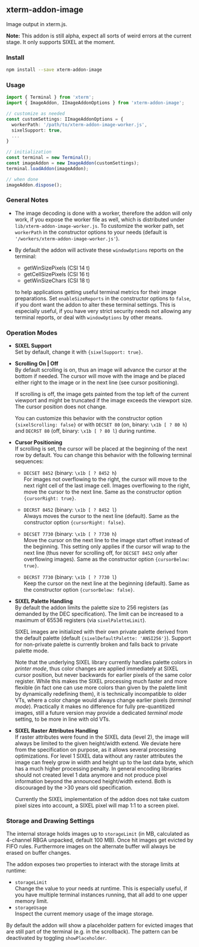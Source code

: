 ## xterm-addon-image

Image output in xterm.js.

**Note:** This addon is still alpha, expect all sorts of weird errors at the current stage.
It only supports SIXEL at the moment.


### Install

```bash
npm install --save xterm-addon-image
```

### Usage

```ts
import { Terminal } from 'xterm';
import { ImageAddon, IImageAddonOptions } from 'xterm-addon-image';

// customize as needed
const customSettings: IImageAddonOptions = {
  workerPath: '/path/to/xterm-addon-image-worker.js',
  sixelSupport: true,
  ...
}

// initialization
const terminal = new Terminal();
const imageAddon = new ImageAddon(customSettings);
terminal.loadAddon(imageAddon);

// when done
imageAddon.dispose();
```

### General Notes

- The image decoding is done with a worker, therefore the addon will only work, if you expose the worker file as well, which is distributed under `lib/xterm-addon-image-worker.js`. To customize the worker path, set `workerPath` in the constructor options to your needs (default is `'/workers/xterm-addon-image-worker.js'`).

- By default the addon will activate these `windowOptions` reports on the terminal:
  - getWinSizePixels (CSI 14 t)
  - getCellSizePixels (CSI 16 t)
  - getWinSizeChars (CSI 18 t)
  
  to help applications getting useful terminal metrics for their image preparations. Set `enableSizeReports` in the constructor options to `false`, if you dont want the addon to alter these terminal settings. This is especially useful, if you have very strict security needs not allowing any terminal reports, or deal with `windowOptions` by other means.


### Operation Modes

- **SIXEL Support**  
  Set by default, change it with `{sixelSupport: true}`.

- **Scrolling On | Off**  
  By default scrolling is on, thus an image will advance the cursor at the bottom if needed.
  The cursor will move with the image and be placed either right to the image or in the next line
  (see cursor positioning).

  If scrolling is off, the image gets painted from the top left of the current viewport
  and might be truncated if the image exceeds the viewport size.
  The cursor position does not change.

  You can customize this behavior with the constructor option `{sixelScrolling: false}`
  or with `DECSET 80` (on, binary: `\x1b [ ? 80 h`) and
  `DECRST 80` (off, binary: `\x1b [ ? 80 l`) during runtime.

- **Cursor Positioning**  
  If scrolling is set, the cursor will be placed at the beginning of the next row by default.
  You can change this behavior with the following terminal sequences:
  - `DECSET 8452` (binary: `\x1b [ ? 8452 h`)  
    For images not overflowing to the right, the cursor will move to the next right cell of the last image cell.
    Images overflowing to the right, move the cursor to the next line.
    Same as the constructor option `{cursorRight: true}`.

  - `DECRST 8452` (binary: `\x1b [ ? 8452 l`)  
    Always moves the cursor to the next line (default). Same as the constructor option `{cursorRight: false}`.

  - `DECSET 7730` (binary: `\x1b [ ? 7730 h`)  
    Move the cursor on the next line to the image start offset instead of the beginning.
    This setting only applies if the cursor will wrap to the next line (thus never for scrolling off,
    for `DECSET 8452` only after overflowing images). Same as the constructor option `{cursorBelow: true}`.

  - `DECRST 7730` (binary: `\x1b [ ? 7730 l`)  
    Keep the cursor on the next line at the beginning (default). Same as the constructor option `{cursorBelow: false}`.

- **SIXEL Palette Handling**  
  By default the addon limits the palette size to 256 registers (as demanded by the DEC specification).
  The limit can be increased to a maximum of 65536 registers (via `sixelPaletteLimit`).

  SIXEL images are initialized with their own private palette derived from the default palette
  (default `{sixelDefaultPalette: 'ANSI256'}`). Support for non-private palette is currently broken
  and falls back to private palette mode.

  Note that the underlying SIXEL library currently handles palette colors in *printer mode*, thus color changes are applied immediately at SIXEL cursor position, but never backwards for earlier pixels of the same color register. While this makes the SIXEL processing much faster and more flexible (in fact one can use more colors than given by the palette limit by dynamically redefining them), it is technically incompatible to older VTs, where a color change would always change earlier pixels (*terminal mode*). Practically it makes no difference for fully pre-quantitized images, still a future version may provide a dedicated *terminal mode* setting, to be more in line with old VTs.

- **SIXEL Raster Attributes Handling**  
  If raster attributes were found in the SIXEL data (level 2), the image will always be limited to the given height/width extend. We deviate here from the specification on purpose, as it allows several processing optimizations. For level 1 SIXEL data without any raster attributes the image can freely grow in width and height up to the last data byte, which has a much higher processing penalty. In general encoding libraries should not created level 1 data anymore and not produce pixel information beyond the announced height/width extend. Both is discouraged by the >30 years old specification.

  Currently the SIXEL implementation of the addon does not take custom pixel sizes into account, a SIXEL pixel will map 1:1 to a screen pixel.

### Storage and Drawing Settings

The internal storage holds images up to `storageLimit` (in MB, calculated as 4-channel RBGA unpacked, default 100 MB). Once hit images get evicted by FIFO rules. Furthermore images on the alternate buffer will always be erased on buffer changes.

The addon exposes two properties to interact with the storage limits at runtime:
- `storageLimit`  
  Change the value to your needs at runtime. This is especially useful, if you have multiple terminal
  instances running, that all add to one upper memory limit.
- `storageUsage`  
  Inspect the current memory usage of the image storage.

By default the addon will show a placeholder pattern for evicted images that are still part
of the terminal (e.g. in the scrollback). The pattern can be deactivated by toggling `showPlaceholder`.
